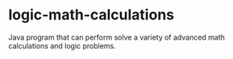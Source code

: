 # logic-math-calculations
Java program that can perform solve a variety of advanced math calculations and logic problems.

